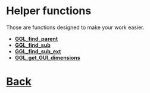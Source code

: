 # Helper functions

Those are functions designed to make your work easier.

- **[GGL_find_parent](https://github.com/Ced30/GML-GUI-Library-GGL-Documentation/blob/main/API/GGL_Helpers/GGL_find_parent.md)**
- **[GGL_find_sub](https://github.com/Ced30/GML-GUI-Library-GGL-Documentation/blob/main/API/GGL_Helpers/GGL_find_parent.md)**
- **[GGL_find_sub_ext](https://github.com/Ced30/GML-GUI-Library-GGL-Documentation/blob/main/API/GGL_Helpers/GGL_find_parent.md)**
- **[GGL_get_GUI_dimensions](https://github.com/Ced30/GML-GUI-Library-GGL-Documentation/blob/main/API/GGL_Helpers/GGL_find_parent.md)**

# [Back](https://github.com/Ced30/GML-GUI-Library-GGL-Documentation/blob/main/README.md)
